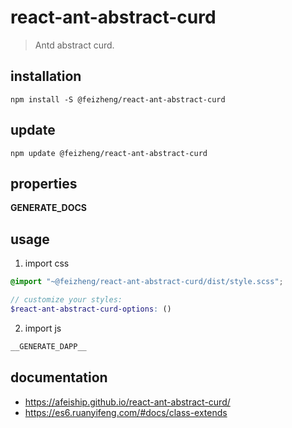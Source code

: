 # react-ant-abstract-curd
> Antd abstract curd.

## installation
```shell
npm install -S @feizheng/react-ant-abstract-curd
```

## update
```shell
npm update @feizheng/react-ant-abstract-curd
```

## properties
__GENERATE_DOCS__

## usage
1. import css
  ```scss
  @import "~@feizheng/react-ant-abstract-curd/dist/style.scss";

  // customize your styles:
  $react-ant-abstract-curd-options: ()
  ```
2. import js
  ```js
__GENERATE_DAPP__
  ```

## documentation
- https://afeiship.github.io/react-ant-abstract-curd/
- https://es6.ruanyifeng.com/#docs/class-extends
